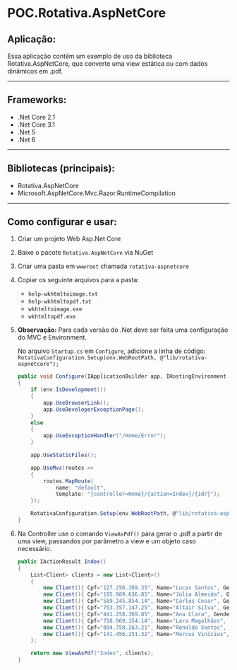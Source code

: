 # POC.Rotativa.AspNetCore

## Aplicação:

Essa aplicação contém um exemplo de uso da biblioteca Rotativa.AspNetCore, que converte uma view estática ou com dados dinâmicos em .pdf.

---

## Frameworks:
- .Net Core 2.1
- .Net Core 3.1
- .Net 5
- .Net 6

---

## Bibliotecas (principais):
- Rotativa.AspNetCore
- Microsoft.AspNetCore.Mvc.Razor.RuntimeCompilation

---

## Como configurar e usar:
1. Criar um projeto Web Asp.Net Core
2. Baixe o pacote `Rotativa.AspNetCore` via NuGet
3. Criar uma pasta em `wwwroot` chamada `rotativa-aspnetcore`</li>  
4. Copiar os seguinte arquivos para a pasta:
    - `help-wkhtmltoimage.txt`
    - `help-wkhtmltopdf.txt`
    - `wkhtmltoimage.exe`
    - `wkhtmltopdf.exe`
  
5. **Observação:** Para cada versão do .Net deve ser feita uma configuração do MVC e Environment.

    No arquivo `Startup.cs` em `Configure`, adicione a linha de código: `RotativaConfiguration.Setup(env.WebRootPath, @"lib/rotativa-aspnetcore");`

    ```c#
    public void Configure(IApplicationBuilder app, IHostingEnvironment env)
    {
        if (env.IsDevelopment())
        {
            app.UseBrowserLink();
            app.UseDeveloperExceptionPage();
        }
        else
        {
            app.UseExceptionHandler("/Home/Error");
        }

        app.UseStaticFiles();

        app.UseMvc(routes =>
        {
            routes.MapRoute(
                name: "default",
                template: "{controller=Home}/{action=Index}/{id?}");
        });

        RotativaConfiguration.Setup(env.WebRootPath, @"lib/rotativa-aspnetcore");
    }
    ```
  
6. Na Controller use o comando `ViewAsPdf()` para gerar o .pdf a partir de uma view, passandos por parâmetro a view e um objeto caso necessário.

    ```c#
    public IActionResult Index()
    {
        List<Client> clients = new List<Client>()
        {
            new Client(){ Cpf="127.256.369.35", Name="Lucas Santos", Gender="Male", Age=23, Telephone="3841-3856" },
            new Client(){ Cpf="185.989.636.85", Name="Júlia Almeida", Gender="Female", Age=13, Telephone="3142-3885" },
            new Client(){ Cpf="589.245.854.14", Name="Carlos Cesar", Gender="Male", Age=35, Telephone="3885-1212" },
            new Client(){ Cpf="753.357.147.25", Name="Altair Silva", Gender="Male", Age=58, Telephone="3696-1296" },
            new Client(){ Cpf="441.258.369.85", Name="Ana Clara", Gender="Female", Age=21, Telephone="3758-4745" },
            new Client(){ Cpf="758.969.354.14", Name="Lara Magalhães", Gender="Female", Age=18, Telephone="3996-6658" },
            new Client(){ Cpf="894.758.263.21", Name="Ronaldo Santos", Gender="Male", Age=40, Telephone="3745-7585" },
            new Client(){ Cpf="141.456.251.32", Name="Marcus Vinícius", Gender="Male", Age=32, Telephone="3442-3365" }
        };

        return new ViewAsPdf("Index", clients);
    }
    ```